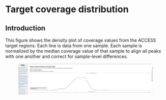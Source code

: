 # Target coverage distribution

## Introduction

This figure shows the density plot of coverage values from the ACCESS target regions. Each line is data from one sample. Each sample is normalized by the median coverage value of that sample to align all peaks with one another and correct for sample-level differences.

<figure><img src="../../.gitbook/assets/iScreen Shoter - 2022-07-21 123007.029.png" alt=""><figcaption></figcaption></figure>
